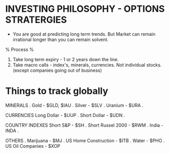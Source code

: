 # INVESTING PHILOSOPHY - OPTIONS STRATERGIES
- You are good at predicting long term trends. But Market can remain irrational longer than you can remain solvent.

% Process %
1. Take long term expiry - 1 or 2 years down the line.
2. Take macro calls -  index's, minerals, currencies. Not individual stocks. (except companies going out of business)

# Things to track globally
MINERALS . 
Gold - $GLD, $IAU . 
Silver - $SLV . 
Uranium - $URA . 


CURRENCIES 
Long  Dollar - $UUP . 
Short Dollar - $UDN . 


COUNTRY INDEXES
Short S&P - $SH . 
Short Russel 2000 - $RWM . 
India - INDA . 


OTHERS . 
Marijuana - $MJ . 
US Home Construction -  $ITB . 
Water - $PHO . 
US Oil Companies - $XOP
